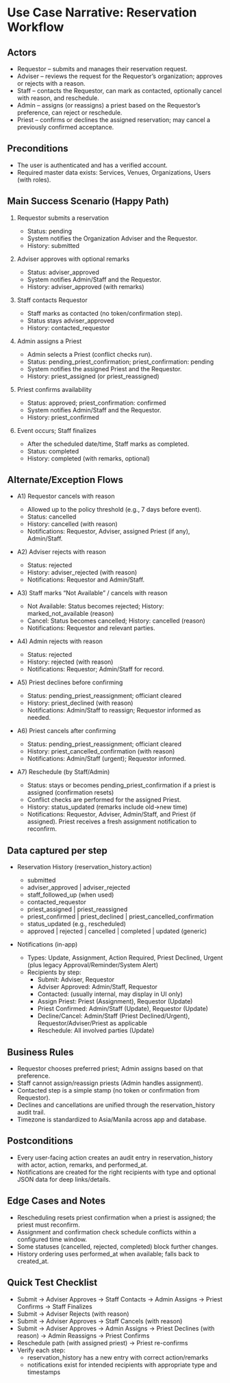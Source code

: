 # Use Case Narrative: Reservation Workflow

## Actors
- Requestor – submits and manages their reservation request.
- Adviser – reviews the request for the Requestor’s organization; approves or rejects with a reason.
- Staff – contacts the Requestor, can mark as contacted, optionally cancel with reason, and reschedule.
- Admin – assigns (or reassigns) a priest based on the Requestor’s preference, can reject or reschedule.
- Priest – confirms or declines the assigned reservation; may cancel a previously confirmed acceptance.

## Preconditions
- The user is authenticated and has a verified account.
- Required master data exists: Services, Venues, Organizations, Users (with roles).

## Main Success Scenario (Happy Path)
1) Requestor submits a reservation
   - Status: pending
   - System notifies the Organization Adviser and the Requestor.
   - History: submitted

2) Adviser approves with optional remarks
   - Status: adviser_approved
   - System notifies Admin/Staff and the Requestor.
   - History: adviser_approved (with remarks)

3) Staff contacts Requestor
   - Staff marks as contacted (no token/confirmation step).
   - Status stays adviser_approved
   - History: contacted_requestor

4) Admin assigns a Priest
   - Admin selects a Priest (conflict checks run).
   - Status: pending_priest_confirmation; priest_confirmation: pending
   - System notifies the assigned Priest and the Requestor.
   - History: priest_assigned (or priest_reassigned)

5) Priest confirms availability
   - Status: approved; priest_confirmation: confirmed
   - System notifies Admin/Staff and the Requestor.
   - History: priest_confirmed

6) Event occurs; Staff finalizes
   - After the scheduled date/time, Staff marks as completed.
   - Status: completed
   - History: completed (with remarks, optional)

## Alternate/Exception Flows
- A1) Requestor cancels with reason
  - Allowed up to the policy threshold (e.g., 7 days before event).
  - Status: cancelled
  - History: cancelled (with reason)
  - Notifications: Requestor, Adviser, assigned Priest (if any), Admin/Staff.

- A2) Adviser rejects with reason
  - Status: rejected
  - History: adviser_rejected (with reason)
  - Notifications: Requestor and Admin/Staff.

- A3) Staff marks “Not Available” / cancels with reason
  - Not Available: Status becomes rejected; History: marked_not_available (reason)
  - Cancel: Status becomes cancelled; History: cancelled (reason)
  - Notifications: Requestor and relevant parties.

- A4) Admin rejects with reason
  - Status: rejected
  - History: rejected (with reason)
  - Notifications: Requestor; Admin/Staff for record.

- A5) Priest declines before confirming
  - Status: pending_priest_reassignment; officiant cleared
  - History: priest_declined (with reason)
  - Notifications: Admin/Staff to reassign; Requestor informed as needed.

- A6) Priest cancels after confirming
  - Status: pending_priest_reassignment; officiant cleared
  - History: priest_cancelled_confirmation (with reason)
  - Notifications: Admin/Staff (urgent); Requestor informed.

- A7) Reschedule (by Staff/Admin)
  - Status: stays or becomes pending_priest_confirmation if a priest is assigned (confirmation resets)
  - Conflict checks are performed for the assigned Priest.
  - History: status_updated (remarks include old→new time)
  - Notifications: Requestor, Adviser, Admin/Staff, and Priest (if assigned). Priest receives a fresh assignment notification to reconfirm.

## Data captured per step
- Reservation History (reservation_history.action)
  - submitted
  - adviser_approved | adviser_rejected
  - staff_followed_up (when used)
  - contacted_requestor
  - priest_assigned | priest_reassigned
  - priest_confirmed | priest_declined | priest_cancelled_confirmation
  - status_updated (e.g., rescheduled)
  - approved | rejected | cancelled | completed | updated (generic)

- Notifications (in-app)
  - Types: Update, Assignment, Action Required, Priest Declined, Urgent (plus legacy Approval/Reminder/System Alert)
  - Recipients by step:
    - Submit: Adviser, Requestor
    - Adviser Approved: Admin/Staff, Requestor
    - Contacted: (usually internal, may display in UI only)
    - Assign Priest: Priest (Assignment), Requestor (Update)
    - Priest Confirmed: Admin/Staff (Update), Requestor (Update)
    - Decline/Cancel: Admin/Staff (Priest Declined/Urgent), Requestor/Adviser/Priest as applicable
    - Reschedule: All involved parties (Update)

## Business Rules
- Requestor chooses preferred priest; Admin assigns based on that preference.
- Staff cannot assign/reassign priests (Admin handles assignment).
- Contacted step is a simple stamp (no token or confirmation from Requestor).
- Declines and cancellations are unified through the reservation_history audit trail.
- Timezone is standardized to Asia/Manila across app and database.

## Postconditions
- Every user-facing action creates an audit entry in reservation_history with actor, action, remarks, and performed_at.
- Notifications are created for the right recipients with type and optional JSON data for deep links/details.

## Edge Cases and Notes
- Rescheduling resets priest confirmation when a priest is assigned; the priest must reconfirm.
- Assignment and confirmation check schedule conflicts within a configured time window.
- Some statuses (cancelled, rejected, completed) block further changes.
- History ordering uses performed_at when available; falls back to created_at.

## Quick Test Checklist
- Submit → Adviser Approves → Staff Contacts → Admin Assigns → Priest Confirms → Staff Finalizes
- Submit → Adviser Rejects (with reason)
- Submit → Adviser Approves → Staff Cancels (with reason)
- Submit → Adviser Approves → Admin Assigns → Priest Declines (with reason) → Admin Reassigns → Priest Confirms
- Reschedule path (with assigned priest) → Priest re-confirms
- Verify each step:
  - reservation_history has a new entry with correct action/remarks
  - notifications exist for intended recipients with appropriate type and timestamps
